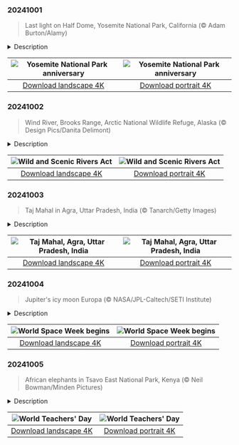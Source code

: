 

### 20241001

> Last light on Half Dome, Yosemite National Park, California (© Adam Burton/Alamy)

<details>
<summary>Description</summary>

> There's a reason why famed American photographer Ansel Adams fell in love with Yosemite National Park: vistas like today's image of Half Dome. The park, in central California's Sierra Nevada range, has been a popular destination for artists, mountaineers, settlers, and nature lovers since the mid-1800s. To protect it from logging and overgrazing by cattle, Congress designated Yosemite a national park on this day in 1890. It's one of the most visited parks in the US, with more than 3 million visitors a year.
> 
> At almost 9,000 feet tall, Half Dome is only one of Yosemite's geological wonders. Other famous climbing destinations include El Capitan and Mount Lyell, which at 13,114 feet tall is the park's highest summit. Yosemite is also famous for its waterfalls and is home to giant sequoia trees, black bears, mountain lions, and endangered Sierra Nevada bighorn sheep.
> 
> 

</details>

| ![Yosemite National Park anniversary](https://cn.bing.com/th?id=OHR.HalfDomeYosemite_EN-US4890007214_UHD.jpg&pid=hp&w=400&h=224&rs=1&c=4) | ![Yosemite National Park anniversary](https://cn.bing.com/th?id=OHR.HalfDomeYosemite_EN-US4890007214_1080x1920.jpg&pid=hp&w=155&h=315&rs=1&c=4) |
|:---------:|:---------:|
| [Download landscape 4K](https://cn.bing.com/th?id=OHR.HalfDomeYosemite_EN-US4890007214_UHD.jpg) | [Download portrait 4K](https://cn.bing.com/th?id=OHR.HalfDomeYosemite_EN-US4890007214_1080x1920.jpg) |

### 20241002

> Wind River, Brooks Range, Arctic National Wildlife Refuge, Alaska (© Design Pics/Danita Delimont)

<details>
<summary>Description</summary>

> Ever wonder how some of our rivers stay unspoiled? It's thanks to the Wild and Scenic Rivers Act, which was signed into law on this day in 1968. This legislation created the National Wild and Scenic Rivers System which preserves rivers with exceptional natural, cultural, and recreational qualities.
> 
> The national rivers system oversees more than 13,000 miles of 228 rivers across 41 states, and Puerto Rico, a tiny fraction of the 3.5 million miles of US rivers. It categorizes rivers as wild, scenic, or recreational. The Wind River in northeastern Alaska, seen in today's image, is a wild river, isolated and undeveloped. This 85-mile river flows from the Philip Smith Mountains to the East Fork of the Chandalar River, winding through a valley filled with lakes and wetlands. Part of the Arctic National Wildlife Refuge, this river valley is a bustling habitat for Dall sheep, moose, caribou, and grizzly bears. In a changing world, it's comforting to know these rivers will remain unchanged.
> 
> 

</details>

| ![Wild and Scenic Rivers Act](https://cn.bing.com/th?id=OHR.WindRiverAlaska_EN-US4993335597_UHD.jpg&pid=hp&w=400&h=224&rs=1&c=4) | ![Wild and Scenic Rivers Act](https://cn.bing.com/th?id=OHR.WindRiverAlaska_EN-US4993335597_1080x1920.jpg&pid=hp&w=155&h=315&rs=1&c=4) |
|:---------:|:---------:|
| [Download landscape 4K](https://cn.bing.com/th?id=OHR.WindRiverAlaska_EN-US4993335597_UHD.jpg) | [Download portrait 4K](https://cn.bing.com/th?id=OHR.WindRiverAlaska_EN-US4993335597_1080x1920.jpg) |

### 20241003

> Taj Mahal in Agra, Uttar Pradesh, India (© Tanarch/Getty Images)

<details>
<summary>Description</summary>

> Let's explore the Taj Mahal, on the banks of the Yamuna River in Agra, Uttar Pradesh, India. This ivory-white marble mausoleum was commissioned in 1631 by Shah Jahan, the fifth Mughal emperor, to honor his late wife, Mumtaz Mahal. It is one of the New Seven Wonders of the World.
> 
> This tomb is the centerpiece of a sprawling 42-acre complex, which also includes a mosque, a guest house, and beautifully landscaped gardens surrounded by a grand wall. The tomb is flanked by giant arches and alcoves that merge Indo-Islamic and Mughal architectural styles. It's also an incredible architectural feat, with the outer dome reaching around 145 feet high and the inner one standing more 75 feet. Celebrated as a jewel of Muslim art and a global masterpiece, the Taj Mahal was named a UNESCO World Heritage Site in 1983.
> 
> 

</details>

| ![Taj Mahal, Agra, Uttar Pradesh, India](https://cn.bing.com/th?id=OHR.TajMahalReflection_EN-US5053333041_UHD.jpg&pid=hp&w=400&h=224&rs=1&c=4) | ![Taj Mahal, Agra, Uttar Pradesh, India](https://cn.bing.com/th?id=OHR.TajMahalReflection_EN-US5053333041_1080x1920.jpg&pid=hp&w=155&h=315&rs=1&c=4) |
|:---------:|:---------:|
| [Download landscape 4K](https://cn.bing.com/th?id=OHR.TajMahalReflection_EN-US5053333041_UHD.jpg) | [Download portrait 4K](https://cn.bing.com/th?id=OHR.TajMahalReflection_EN-US5053333041_1080x1920.jpg) |

### 20241004

> Jupiter's icy moon Europa (© NASA/JPL-Caltech/SETI Institute)

<details>
<summary>Description</summary>

> Today, we're blasting off to explore the cosmos. World Space Week celebrates the science and technology that go into exploring our universe, and how it benefits us back on Earth. Space exploration has helped scientists develop new medicines, create new power sources, and even improve farming techniques. This year's theme is Space and Climate Change; events will be held in 83 countries to champion the role of space technology in understanding and monitoring Earth's climate.
> 
> Space exploration has also led to amazing photographs of our solar system, like the one featured here today. Europa is one of Jupiter's 95 known moons. Its surface is mainly made up of frozen water, which has broken up and refrozen, creating the patterns seen on its surface. Although Europa is just a quarter of the size of Earth, it may contain twice the amount of water. Space Week is the perfect time to take a moment to appreciate the wonders of our solar system, and beyond!
> 
> 

</details>

| ![World Space Week begins](https://cn.bing.com/th?id=OHR.EuropaMoon_EN-US8269574935_UHD.jpg&pid=hp&w=400&h=224&rs=1&c=4) | ![World Space Week begins](https://cn.bing.com/th?id=OHR.EuropaMoon_EN-US8269574935_1080x1920.jpg&pid=hp&w=155&h=315&rs=1&c=4) |
|:---------:|:---------:|
| [Download landscape 4K](https://cn.bing.com/th?id=OHR.EuropaMoon_EN-US8269574935_UHD.jpg) | [Download portrait 4K](https://cn.bing.com/th?id=OHR.EuropaMoon_EN-US8269574935_1080x1920.jpg) |

### 20241005

> African elephants in Tsavo East National Park, Kenya (© Neil Bowman/Minden Pictures)

<details>
<summary>Description</summary>

> Today we celebrate the real influencers—Happy World Teachers' Day! Every year on October 5, we recognize the essential role of teachers in nurturing young minds, while acknowledging the challenges they face.
> 
> Pictured in today's image, African elephants, the largest land mammals, are celebrated for their extraordinary intelligence. Elephants are remarkable teachers, guiding their young on how to find water, safe food, and navigate complex social dynamics. Through gentle nudging, vocalizations, and demonstrations, elephant mothers pass down vital knowledge that helps their young survive in the wild. Sadly, they face significant threats from habitat loss and poaching. As we admire these majestic creatures and strive to protect them, we can learn valuable lessons about empathy, cooperation, and the importance of community—reminding us that, just like elephants, we never forget a great teacher.
> 
> 

</details>

| ![World Teachers' Day](https://cn.bing.com/th?id=OHR.ElephantTeacher_EN-US8363933732_UHD.jpg&pid=hp&w=400&h=224&rs=1&c=4) | ![World Teachers' Day](https://cn.bing.com/th?id=OHR.ElephantTeacher_EN-US8363933732_1080x1920.jpg&pid=hp&w=155&h=315&rs=1&c=4) |
|:---------:|:---------:|
| [Download landscape 4K](https://cn.bing.com/th?id=OHR.ElephantTeacher_EN-US8363933732_UHD.jpg) | [Download portrait 4K](https://cn.bing.com/th?id=OHR.ElephantTeacher_EN-US8363933732_1080x1920.jpg) |